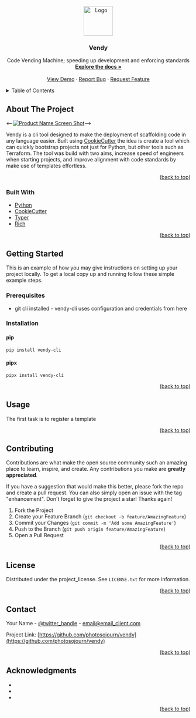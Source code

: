<!-- Improved compatibility of back to top link: See: https://github.com/othneildrew/Best-README-Template/pull/73 -->
<a id="readme-top"></a>
<!--
*** Thanks for checking out the Best-README-Template. If you have a suggestion
*** that would make this better, please fork the repo and create a pull request
*** or simply open an issue with the tag "enhancement".
*** Don't forget to give the project a star!
*** Thanks again! Now go create something AMAZING! :D
-->



<!-- PROJECT SHIELDS -->
<!--
*** I'm using markdown "reference style" links for readability.
*** Reference links are enclosed in brackets [ ] instead of parentheses ( ).
*** See the bottom of this document for the declaration of the reference variables
*** for contributors-url, forks-url, etc. This is an optional, concise syntax you may use.
*** https://www.markdownguide.org/basic-syntax/#reference-style-links
-->
<!--[![Contributors][contributors-shield]][contributors-url]
[![Issues][issues-shield]][issues-url]
[![project_license][license-shield]][license-url]
-->



<!-- PROJECT LOGO -->
<br />
<div align="center">
  <a href="https://github.com/photosojourn/vendy">
    <img src="img/logo.png" alt="Logo" width="80" height="80">
  </a>

<h3 align="center">Vendy</h3>

  <p align="center">
    Code Vending Machine; speeding up development and enforcing standards
    <br />
    <a href="https://github.com/photosojourn/vendy"><strong>Explore the docs »</strong></a>
    <br />
    <br />
    <a href="https://github.com/photosojourn/vendy">View Demo</a>
    &middot;
    <a href="https://github.com/photosojourn/vendy/issues/new?labels=bug&template=bug-report---.md">Report Bug</a>
    &middot;
    <a href="https://github.com/photosojourn/vendy/issues/new?labels=enhancement&template=feature-request---.md">Request Feature</a>
  </p>
</div>



<!-- TABLE OF CONTENTS -->
<details>
  <summary>Table of Contents</summary>
  <ol>
    <li>
      <a href="#about-the-project">About The Project</a>
      <ul>
        <li><a href="#built-with">Built With</a></li>
      </ul>
    </li>
    <li>
      <a href="#getting-started">Getting Started</a>
      <ul>
        <li><a href="#prerequisites">Prerequisites</a></li>
        <li><a href="#installation">Installation</a></li>
      </ul>
    </li>
    <li><a href="#usage">Usage</a></li>
    <li><a href="#contributing">Contributing</a></li>
    <li><a href="#license">License</a></li>
    <li><a href="#contact">Contact</a></li>
    <li><a href="#acknowledgments">Acknowledgments</a></li>
  </ol>
</details>



<!-- ABOUT THE PROJECT -->
## About The Project

<--[![Product Name Screen Shot][product-screenshot]](https://example.com)-->

Vendy is a cli tool designed to make the deployment of scaffolding code in any language easier. Built using [CookieCutter](https://www.cookiecutter.io/) the idea is create a tool which can quickly bootstrap projects not just for Python, but other tools such as Terraform. The tool was build with two aims, increase speed of engineers when starting projects, and improve alignment with code standards by make use of templates effortless.

<p align="right">(<a href="#readme-top">back to top</a>)</p>

### Built With

* [Python][python-url]
* [CookieCutter](https://www.cookiecutter.io/)
* [Typer](https://typer.tiangolo.com/)
* [Rich](https://github.com/Textualize/rich)

<p align="right">(<a href="#readme-top">back to top</a>)</p>



<!-- GETTING STARTED -->
## Getting Started

This is an example of how you may give instructions on setting up your project locally.
To get a local copy up and running follow these simple example steps.

### Prerequisites

* git cli installed - vendy-cli uses configuration and credentials from here

### Installation

#### pip

`pip install vendy-cli`

#### pipx

`pipx install vendy-cli`


<p align="right">(<a href="#readme-top">back to top</a>)</p>



<!-- USAGE EXAMPLES -->
## Usage

The first task is to register a template

<p align="right">(<a href="#readme-top">back to top</a>)</p>


<!-- CONTRIBUTING -->
## Contributing

Contributions are what make the open source community such an amazing place to learn, inspire, and create. Any contributions you make are **greatly appreciated**.

If you have a suggestion that would make this better, please fork the repo and create a pull request. You can also simply open an issue with the tag "enhancement".
Don't forget to give the project a star! Thanks again!

1. Fork the Project
2. Create your Feature Branch (`git checkout -b feature/AmazingFeature`)
3. Commit your Changes (`git commit -m 'Add some AmazingFeature'`)
4. Push to the Branch (`git push origin feature/AmazingFeature`)
5. Open a Pull Request

<p align="right">(<a href="#readme-top">back to top</a>)</p>

<!-- LICENSE -->
## License

Distributed under the project_license. See `LICENSE.txt` for more information.

<p align="right">(<a href="#readme-top">back to top</a>)</p>


<!-- CONTACT -->
## Contact

Your Name - [@twitter_handle](https://twitter.com/twitter_handle) - email@email_client.com

Project Link: [https://github.com/photosojourn/vendy](https://github.com/photosojourn/vendy)

<p align="right">(<a href="#readme-top">back to top</a>)</p>



<!-- ACKNOWLEDGMENTS -->
## Acknowledgments

* []()
* []()
* []()

<p align="right">(<a href="#readme-top">back to top</a>)</p>



<!-- MARKDOWN LINKS & IMAGES -->
<!-- https://www.markdownguide.org/basic-syntax/#reference-style-links -->
[contributors-shield]: https://img.shields.io/github/contributors/photosojourn/vendy.svg?style=for-the-badge
[contributors-url]: https://github.com/photosojourn/vendy/graphs/contributors
[forks-shield]: https://img.shields.io/github/forks/photosojourn/vendy.svg?style=for-the-badge
[forks-url]: https://github.com/photosojourn/vendy/network/members
[stars-shield]: https://img.shields.io/github/stars/photosojourn/vendy.svg?style=for-the-badge
[stars-url]: https://github.com/photosojourn/vendy/stargazers
[issues-shield]: https://img.shields.io/github/issues/photosojourn/vendy.svg?style=for-the-badge
[issues-url]: https://github.com/photosojourn/vendy/issues
[license-shield]: https://img.shields.io/github/license/photosojourn/vendy.svg?style=for-the-badge
[license-url]: https://github.com/photosojourn/vendy/blob/master/LICENSE
[linkedin-shield]: https://img.shields.io/badge/-LinkedIn-black.svg?style=for-the-badge&logo=linkedin&colorB=555
[linkedin-url]: https://linkedin.com/in/linkedin_username
[product-screenshot]: images/screenshot.png
[Next.js]: https://img.shields.io/badge/next.js-000000?style=for-the-badge&logo=nextdotjs&logoColor=white
[Next-url]: https://nextjs.org/
[React.js]: https://img.shields.io/badge/React-20232A?style=for-the-badge&logo=react&logoColor=61DAFB
[React-url]: https://reactjs.org/
[Vue.js]: https://img.shields.io/badge/Vue.js-35495E?style=for-the-badge&logo=vuedotjs&logoColor=4FC08D
[Vue-url]: https://vuejs.org/
[Angular.io]: https://img.shields.io/badge/Angular-DD0031?style=for-the-badge&logo=angular&logoColor=white
[Angular-url]: https://angular.io/
[Svelte.dev]: https://img.shields.io/badge/Svelte-4A4A55?style=for-the-badge&logo=svelte&logoColor=FF3E00
[Svelte-url]: https://svelte.dev/
[Laravel.com]: https://img.shields.io/badge/Laravel-FF2D20?style=for-the-badge&logo=laravel&logoColor=white
[Laravel-url]: https://laravel.com
[Bootstrap.com]: https://img.shields.io/badge/Bootstrap-563D7C?style=for-the-badge&logo=bootstrap&logoColor=white
[Bootstrap-url]: https://getbootstrap.com
[JQuery.com]: https://img.shields.io/badge/jQuery-0769AD?style=for-the-badge&logo=jquery&logoColor=white
[JQuery-url]: https://jquery.com
[Python.org]: https://img.shields.io/badge/python-3670A0?style=for-the-badge&logo=python&logoColor=ffdd54
[Python-url]: https://www.python.org
